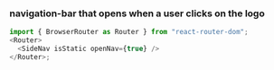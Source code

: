 ### navigation-bar that opens when a user clicks on the logo

```js
import { BrowserRouter as Router } from "react-router-dom";
<Router>
  <SideNav isStatic openNav={true} />
</Router>;
```
